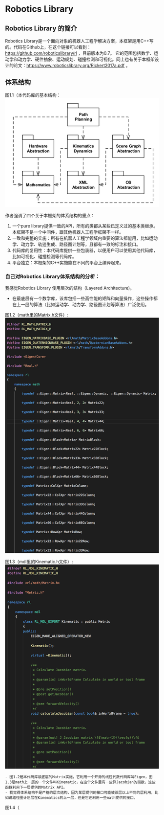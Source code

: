 # Robotics Library

## Robotics Library 的简介

Robotics Library是一个面向对象的机器人工程学解决方案，本框架是用C++写的。代码在Github上，在这个链接可以看到：https://github.com/roboticslibrary/rl ，目前版本为0.7。
它的范围包括数学、运动学和动力学、硬件抽象、运动规划、碰撞检测和可视化。网上也有关于本框架设计的论文：https://www.roboticslibrary.org/Rickert2017a.pdf 。

## 体系结构

图1.1（本代码库的基本结构：
![Architecture Overview](https://raw.githubusercontent.com/robert1ridley/Notes-on-Robotics-Library/master/resources/overview-only.png?raw=true "Overview")

作者强调了四个关于本框架的体系结构的重点：
1. 一个pure library提供一致的API，所有的类都从某些已定义过的基本类继承。本框架不是一个中间件，跟其他机器人工程学框架不一样。
2. 一致和完整的实施：所有在机器人工程学领域内重要的算法都能用，比如运动学、动力学、轨迹生成、路径图计划等，且都有一致的标注和接口。
3. 代码库的复用性：本代码库提供一些包装器，以便用户可以使用其他代码库，比如可视化、碰撞检测等代码库。
4. 平台独立：本框架的C++实施能在不同的平台上编译起来。

### 自己对Robotics Library体系结构的分析：

我感觉Robotics Library 使用层次的结构（Layered Architecture)。
- 在最底层有一个数学库，该库包括一些高性能的矩阵和向量操作，这些操作都在上一层的算法（比如运动学、动力学、路径图计划等算法）广泛使用。

图1.2（math里的Matrix.h文件）:
![Matrix](https://raw.githubusercontent.com/robert1ridley/Notes-on-Robotics-Library/master/resources/matrix.png?raw=true "Matrix")

图1.3（mdl里的Kinematic.h文件）:
![Kinematic](https://raw.githubusercontent.com/robert1ridley/Notes-on-Robotics-Library/master/resources/kinematic.png?raw=true "Kinematic")

	- 图1.2是本代码库最底层的Matrix实施，它利用一个开源的线性代数代码库叫Eigen，图1.3是math上一层的一个文件叫Kinematic，在这个文件里有一些算Jacobian的函数，这些函数利用下一层提供的Matrix API。
	- 我觉得体系结构不是严格的层次结构，因为某层提供的接口可能被该层以上不同的层利用，比如说路径图计划层在Kinematics的上一层，但是它还利用一些math提供的接口。

图1.4（